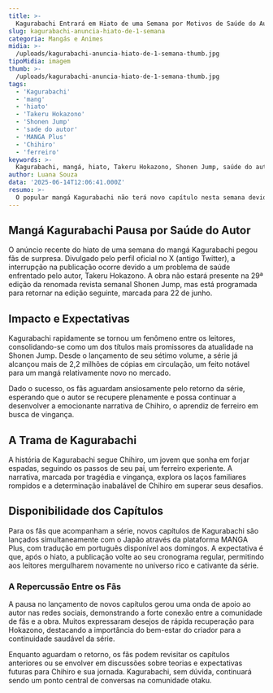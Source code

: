 ```yaml
---
title: >-
  Kagurabachi Entrará em Hiato de uma Semana por Motivos de Saúde do Autor
slug: kagurabachi-anuncia-hiato-de-1-semana
categoria: Mangás e Animes
midia: >-
  /uploads/kagurabachi-anuncia-hiato-de-1-semana-thumb.jpg
tipoMidia: imagem
thumb: >-
  /uploads/kagurabachi-anuncia-hiato-de-1-semana-thumb.jpg
tags:
  - 'Kagurabachi'
  - 'mang'
  - 'hiato'
  - 'Takeru Hokazono'
  - 'Shonen Jump'
  - 'sade do autor'
  - 'MANGA Plus'
  - 'Chihiro'
  - 'ferreiro'
keywords: >-
  Kagurabachi, mangá, hiato, Takeru Hokazono, Shonen Jump, saúde do autor, MANGA Plus, Chihiro, ferreiro
author: Luana Souza
data: '2025-06-14T12:06:41.000Z'
resumo: >-
  O popular mangá Kagurabachi não terá novo capítulo nesta semana devido a problemas de saúde do autor Takeru Hokazono. A série está programada para retornar na próxima edição da Shonen Jump.
---
```


## Mangá Kagurabachi Pausa por Saúde do Autor

O anúncio recente do hiato de uma semana do mangá Kagurabachi pegou fãs de surpresa. Divulgado pelo perfil oficial no X (antigo Twitter), a interrupção na publicação ocorre devido a um problema de saúde enfrentado pelo autor, Takeru Hokazono. A obra não estará presente na 29ª edição da renomada revista semanal Shonen Jump, mas está programada para retornar na edição seguinte, marcada para 22 de junho.

## Impacto e Expectativas

Kagurabachi rapidamente se tornou um fenômeno entre os leitores, consolidando-se como um dos títulos mais promissores da atualidade na Shonen Jump. Desde o lançamento de seu sétimo volume, a série já alcançou mais de 2,2 milhões de cópias em circulação, um feito notável para um mangá relativamente novo no mercado.

Dado o sucesso, os fãs aguardam ansiosamente pelo retorno da série, esperando que o autor se recupere plenamente e possa continuar a desenvolver a emocionante narrativa de Chihiro, o aprendiz de ferreiro em busca de vingança.

## A Trama de Kagurabachi

A história de Kagurabachi segue Chihiro, um jovem que sonha em forjar espadas, seguindo os passos de seu pai, um ferreiro experiente. A narrativa, marcada por tragédia e vingança, explora os laços familiares rompidos e a determinação inabalável de Chihiro em superar seus desafios.

## Disponibilidade dos Capítulos

Para os fãs que acompanham a série, novos capítulos de Kagurabachi são lançados simultaneamente com o Japão através da plataforma MANGA Plus, com tradução em português disponível aos domingos. A expectativa é que, após o hiato, a publicação volte ao seu cronograma regular, permitindo aos leitores mergulharem novamente no universo rico e cativante da série.

### A Repercussão Entre os Fãs

A pausa no lançamento de novos capítulos gerou uma onda de apoio ao autor nas redes sociais, demonstrando a forte conexão entre a comunidade de fãs e a obra. Muitos expressaram desejos de rápida recuperação para Hokazono, destacando a importância do bem-estar do criador para a continuidade saudável da série.

Enquanto aguardam o retorno, os fãs podem revisitar os capítulos anteriores ou se envolver em discussões sobre teorias e expectativas futuras para Chihiro e sua jornada. Kagurabachi, sem dúvida, continuará sendo um ponto central de conversas na comunidade otaku.

